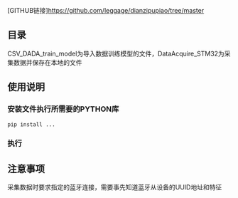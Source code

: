 [GITHUB链接]<https://github.com/leggage/dianzipupiao/tree/master>
## 目录
CSV_DADA_train_model为导入数据训练模型的文件，DataAcquire_STM32为采集数据并保存在本地的文件

## 使用说明
### 安装文件执行所需要的PYTHON库
```
pip install ...
```
###  执行

## 注意事项
采集数据时要求指定的蓝牙连接，需要事先知道蓝牙从设备的UUID地址和特征

